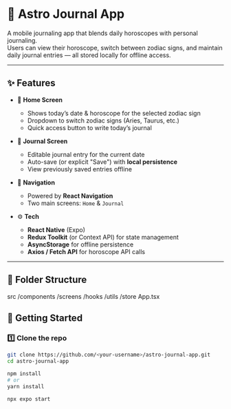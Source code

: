 # 🌌 Astro Journal App

A mobile journaling app that blends daily horoscopes with personal journaling.  
Users can view their horoscope, switch between zodiac signs, and maintain daily journal entries — all stored locally for offline access.

---

## ✨ Features
- 📅 **Home Screen**
  - Shows today’s date & horoscope for the selected zodiac sign  
  - Dropdown to switch zodiac signs (Aries, Taurus, etc.)  
  - Quick access button to write today’s journal  

- 📝 **Journal Screen**
  - Editable journal entry for the current date  
  - Auto-save (or explicit "Save") with **local persistence**  
  - View previously saved entries offline  

- 🔀 **Navigation**
  - Powered by **React Navigation**  
  - Two main screens: `Home` & `Journal`  

- ⚙️ **Tech**
  - **React Native** (Expo)  
  - **Redux Toolkit** (or Context API) for state management  
  - **AsyncStorage** for offline persistence  
  - **Axios / Fetch API** for horoscope API calls  

---

## 📂 Folder Structure
src
/components 
/screens 
/hooks
/utils 
/store 
App.tsx

## 🚀 Getting Started

### 1️⃣ Clone the repo
```bash
git clone https://github.com/<your-username>/astro-journal-app.git
cd astro-journal-app

npm install
# or
yarn install

npx expo start
